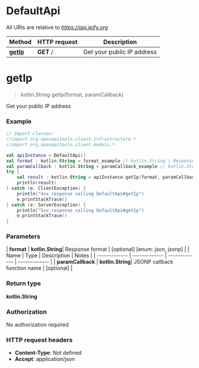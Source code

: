 # DefaultApi

All URIs are relative to *https://api.ipify.org*

| Method | HTTP request | Description |
| ------------- | ------------- | ------------- |
| [**getIp**](DefaultApi.md#getIp) | **GET** / | Get your public IP address |


<a id="getIp"></a>
# **getIp**
> kotlin.String getIp(format, paramCallback)

Get your public IP address

### Example
```kotlin
// Import classes:
//import org.openapitools.client.infrastructure.*
//import org.openapitools.client.models.*

val apiInstance = DefaultApi()
val format : kotlin.String = format_example // kotlin.String | Response format
val paramCallback : kotlin.String = paramCallback_example // kotlin.String | JSONP callback function name
try {
    val result : kotlin.String = apiInstance.getIp(format, paramCallback)
    println(result)
} catch (e: ClientException) {
    println("4xx response calling DefaultApi#getIp")
    e.printStackTrace()
} catch (e: ServerException) {
    println("5xx response calling DefaultApi#getIp")
    e.printStackTrace()
}
```

### Parameters
| **format** | **kotlin.String**| Response format | [optional] [enum: json, jsonp] |
| Name | Type | Description  | Notes |
| ------------- | ------------- | ------------- | ------------- |
| **paramCallback** | **kotlin.String**| JSONP callback function name | [optional] |

### Return type

**kotlin.String**

### Authorization

No authorization required

### HTTP request headers

 - **Content-Type**: Not defined
 - **Accept**: application/json

